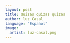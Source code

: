 ```yaml
---
layout: post
title: Quizas quizas quizas
author: luz Casal
language: "Español"
image:
  artist: luz-casal.png
---
```

